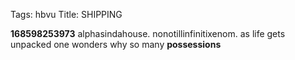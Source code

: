 Tags: hbvu
Title: SHIPPING
  
**168598253973** alphasindahouse. nonotillinfinitixenom. as life gets unpacked one wonders why so many **possessions**